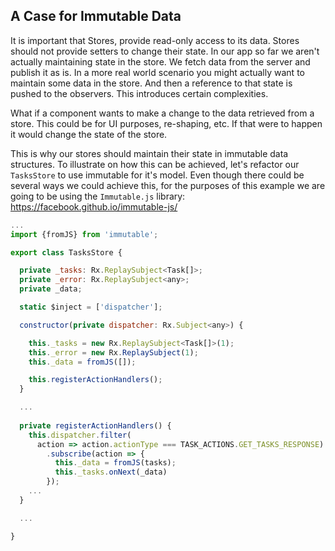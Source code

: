 ## A Case for Immutable Data

It is important that Stores, provide read-only access to its data. Stores should not provide setters to change their state. In our app so far we aren't actually maintaining state in the store. We fetch data from the server and publish it as is. In a more real world scenario you might actually want to maintain some data in the store. And then a reference to that state is pushed to the observers. This introduces certain complexities.

What if a component wants to make a change to the data retrieved from a store. This could be for UI purposes, re-shaping, etc. If that were to happen it would change the state of the store.

This is why our stores should maintain their state in immutable data structures. To illustrate on how this can be achieved, let's refactor our `TasksStore` to use immutable for it's model. Even though there could be several ways we could achieve this, for the purposes of this example we are going to be using the `Immutable.js` library: https://facebook.github.io/immutable-js/

```javascript
...
import {fromJS} from 'immutable';

export class TasksStore {

  private _tasks: Rx.ReplaySubject<Task[]>;
  private _error: Rx.ReplaySubject<any>;
  private _data;

  static $inject = ['dispatcher'];

  constructor(private dispatcher: Rx.Subject<any>) {

    this._tasks = new Rx.ReplaySubject<Task[]>(1);
    this._error = new Rx.ReplaySubject(1);
    this._data = fromJS([]);

    this.registerActionHandlers();
  }

  ...
  
  private registerActionHandlers() {
    this.dispatcher.filter(
      action => action.actionType === TASK_ACTIONS.GET_TASKS_RESPONSE)
        .subscribe(action => {
          this._data = fromJS(tasks);
          this._tasks.onNext(_data)
        });
    ...
  }

  ...

}
```
